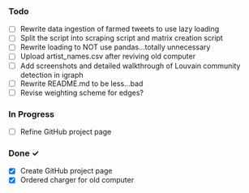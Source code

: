 
### Todo

- [ ] Rewrite data ingestion of farmed tweets to use lazy loading
- [ ] Split the script into scraping script and matrix creation script
- [ ] Rewrite loading to NOT use pandas...totally unnecessary
- [ ] Upload artist_names.csv after reviving old computer
- [ ] Add screenshots and detailed walkthrough of Louvain community detection in igraph
- [ ] Rewrite README.md to be less...bad
- [ ] Revise weighting scheme for edges?

### In Progress

- [ ] Refine GitHub project page

### Done ✓

- [x] Create GitHub project page
- [x] Ordered charger for old computer
